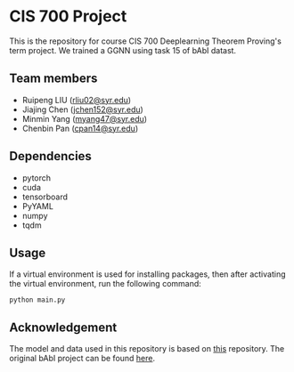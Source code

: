 # CIS 700 Project
This is the repository for course CIS 700 Deeplearning Theorem Proving's term project. We trained a GGNN using task 15 of bAbI datast. 

## Team members
* Ruipeng LIU (rliu02@syr.edu)
* Jiajing Chen (jchen152@syr.edu)
* Minmin Yang (myang47@syr.edu)
* Chenbin Pan (cpan14@syr.edu) 

## Dependencies
* pytorch 
* cuda
* tensorboard
* PyYAML
* numpy
* tqdm
## Usage
If a virtual environment is used for installing packages, then after activating the virtual environment, run the following command:
```commandline
python main.py
```
## Acknowledgement 
The model and data used in this repository is based on [this](https://github.com/chingyaoc/ggnn.pytorch) repository. The original bAbI project can be found [here](https://github.com/facebookarchive/bAbI-tasks).



